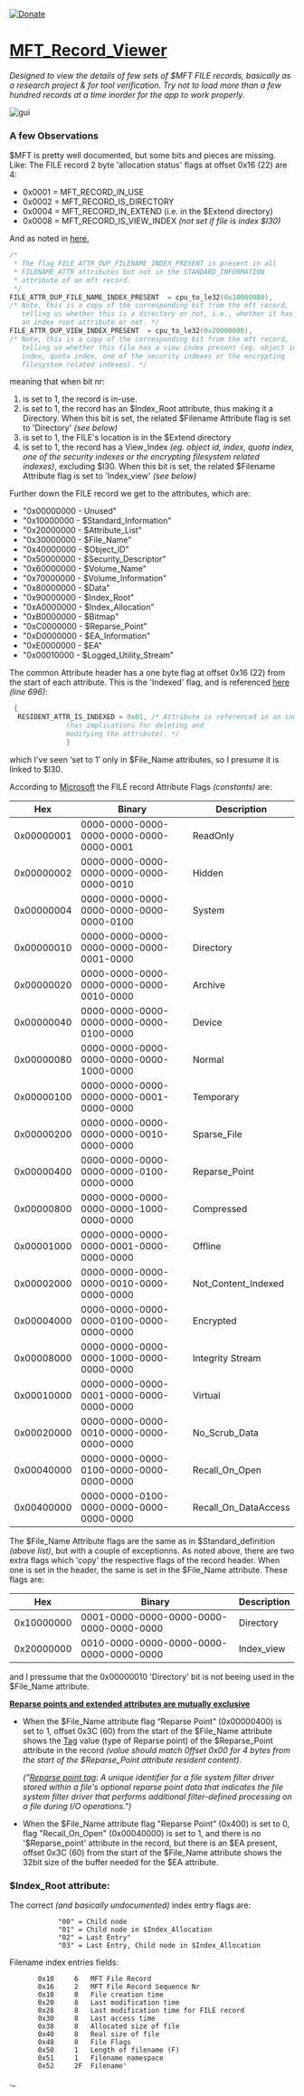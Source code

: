 [![Donate](https://img.shields.io/badge/Donate-PayPal-green.svg)](https://www.paypal.com/donate?hosted_button_id=69L3MWGCKVMA6)
# [MFT_Record_Viewer](https://github.com/kacos2000/MFT_Record_Viewer/releases/latest)

*Designed to view the details of few sets of $MFT FILE records, basically as a research project & for tool verification.
Try not to load more than a few hundred records at a time inorder for the app to work properly.*

![gui](https://raw.githubusercontent.com/kacos2000/MFT_Record_Viewer/master/i/MFTviewer.jpg)

### A few Observations

$MFT is pretty well documented, but some bits and pieces are missing. Like:
The FILE record 2 byte 'allocation status' flags at offset 0x16 (22) are 4:

  *  0x0001 = MFT_RECORD_IN_USE 
  *  0x0002 = MFT_RECORD_IS_DIRECTORY 
  *  0x0004 = MFT_RECORD_IN_EXTEND (i.e. in the $Extend directory) 
  *  0x0008 = MFT_RECORD_IS_VIEW_INDEX *(not set if file is index $I30)*
  
  And as noted in [here](https://opensource.apple.com/source/ntfs/ntfs-52/kext/ntfs_layout.h),
  ```C++
  /* 
   * The flag FILE_ATTR_DUP_FILENAME_INDEX_PRESENT is present in all 
   * FILENAME_ATTR attributes but not in the STANDARD_INFORMATION 
   * attribute of an mft record. 
   */ 
FILE_ATTR_DUP_FILE_NAME_INDEX_PRESENT  = cpu_to_le32(0x10000000), 
  /* Note, this is a copy of the corresponding bit from the mft record, 
     telling us whether this is a directory or not, i.e., whether it has 
     an index root attribute or not. */ 
  FILE_ATTR_DUP_VIEW_INDEX_PRESENT  = cpu_to_le32(0x20000000), 
  /* Note, this is a copy of the corresponding bit from the mft record, 
     telling us whether this file has a view index present (eg. object id 
     index, quota index, one of the security indexes or the encrypting 
     filesystem related indexes). */ 
```
     
meaning that when bit nr:<br> 
   1. is set to 1, the record is in-use.
   2. is set to 1, the record has an  $Index_Root attribute, thus making it a Directory. When this bit is set, the related $Filename Attribute flag is set to 'Directory' *(see below)*
   3. is set to 1, the FILE's location is in the $Extend directory
   4. is set to 1, the record has a View_Index *(eg. object id, index, quota index, one of the security indexes or the encrypting filesystem related indexes)*, excluding $I30. When this bit is set, the related $Filename Attribute flag is set to 'Index_view' *(see below)*
     
Further down the FILE record we get to the attributes, which are:

  * "0x00000000 - Unused"
  * "0x10000000 - $Standard_Information"
  * "0x20000000 - $Attribute_List"
  * "0x30000000 - $File_Name"
  * "0x40000000 - $Object_ID"
  * "0x50000000 - $Security_Descriptor"
  * "0x60000000 - $Volume_Name"
  * "0x70000000 - $Volume_Information"
  * "0x80000000 - $Data"
  * "0x90000000 - $Index_Root"
  * "0xA0000000 - $Index_Allocation"
  * "0xB0000000 - $Bitmap"
  * "0xC0000000 - $Reparse_Point"
  * "0xD0000000 - $EA_Information"
  * "0xE0000000 - $EA"
  * "0x00010000 - $Logged_Utility_Stream"

The common Attribute header has a one byte flag at offset 0x16 (22) from the start of each attribute. This is the 'Indexed' flag, and is referenced [here](https://opensource.apple.com/source/ntfs/ntfs-52/kext/ntfs_layout.h) *(line 696)*:

  ```C++
   {
    RESIDENT_ATTR_IS_INDEXED = 0x01, /* Attribute is referenced in an index
                (has implications for deleting and
                modifying the attribute). */
                }
```
which  I've seen ‘set to 1’ only in $File_Name attributes, so I presume it is linked to $I30.

According to [Microsoft](https://docs.microsoft.com/en-us/windows/win32/fileio/file-attribute-constants) the FILE record Attribute Flags *(constants)* are:

  Hex|Binary|Description
  ----------|---------------------------------------|------------------
  0x00000001|0000-0000-0000-0000-0000-0000-0000-0001|ReadOnly
  0x00000002|0000-0000-0000-0000-0000-0000-0000-0010|Hidden
  0x00000004|0000-0000-0000-0000-0000-0000-0000-0100|System
  0x00000010|0000-0000-0000-0000-0000-0000-0001-0000|Directory
  0x00000020|0000-0000-0000-0000-0000-0000-0010-0000|Archive
  0x00000040|0000-0000-0000-0000-0000-0000-0100-0000|Device
  0x00000080|0000-0000-0000-0000-0000-0000-1000-0000|Normal
  0x00000100|0000-0000-0000-0000-0000-0001-0000-0000|Temporary
  0x00000200|0000-0000-0000-0000-0000-0010-0000-0000|Sparse_File
  0x00000400|0000-0000-0000-0000-0000-0100-0000-0000|Reparse_Point
  0x00000800|0000-0000-0000-0000-0000-1000-0000-0000|Compressed
  0x00001000|0000-0000-0000-0000-0001-0000-0000-0000|Offline
  0x00002000|0000-0000-0000-0000-0010-0000-0000-0000|Not_Content_Indexed
  0x00004000|0000-0000-0000-0000-0100-0000-0000-0000|Encrypted
  0x00008000|0000-0000-0000-0000-1000-0000-0000-0000|Integrity Stream
  0x00010000|0000-0000-0000-0001-0000-0000-0000-0000|Virtual
  0x00020000|0000-0000-0000-0010-0000-0000-0000-0000|No_Scrub_Data
  0x00040000|0000-0000-0000-0100-0000-0000-0000-0000|Recall_On_Open
  0x00400000|0000-0000-0100-0000-0000-0000-0000-0000|Recall_On_DataAccess

The $File_Name Attribute flags are the same as in $Standard_definition *(above list)*, but with a couple of exceptionns. As noted above, there are two extra flags which 'copy' the respective flags of the record header. When one is set in the header, the same is set in the $File_Name attribute. These flags are:

  Hex|Binary|Description
  ----------|---------------------------------------|------------------
  0x10000000|0001-0000-0000-0000-0000-0000-0000-0000|Directory
  0x20000000|0010-0000-0000-0000-0000-0000-0000-0000|Index_view

and I pressume that the 0x00000010 'Directory' bit is not beeing used in the $File_Name attribute. 

  **[Reparse points and extended attributes are mutually exclusive](https://docs.microsoft.com/en-us/windows/win32/fileio/reparse-points?redirectedfrom=MSDN)**
  - When the $File_Name attribute flag “Reparse Point” (0x00000400) is set to 1, offset 0x3C (60) from the start of the $File_Name attribute shows the [Tag](https://docs.microsoft.com/en-us/openspecs/windows_protocols/ms-fscc/c8e77b37-3909-4fe6-a4ea-2b9d423b1ee4) value (type of Reparse point) of the $Reparse_Point attribute in the record *(value should match 0ffset 0x00 for 4 bytes from the start of the $Reparse_Point attribute resident content)*.

     *("[Reparse point tag](https://docs.microsoft.com/en-us/windows/win32/fileio/reparse-points):  A unique identifier for a file system filter driver stored within a file's optional reparse point data that indicates the file system filter driver that performs additional filter-defined processing on a file during I/O operations.")*

  - When the $File_Name attribute flag "Reparse Point” (0x400) is set to 0, flag "Recall_On_Open" (0x00040000) is set to 1, and there is no '$Reparse_point' attribute in the record, but there is an $EA present, offset 0x3C (60) from the start of the $File_Name attribute shows the 32bit size of the buffer needed for the $EA attribute.

### $Index_Root attribute:
The correct *(and basically undocumented)* index entry flags are:
 ```
             "00" = Child node
             "01" = Child node in $Index_Allocation
             "02" = Last Entry"
             "03" = Last Entry, Child node in $Index_Allocation
```
Filename index entries fields:
```
       0x10 	6 	MFT File Record 
       0x16 	2 	MFT File Record Sequence Nr
       0x18 	8 	File creation time
       0x20 	8 	Last modification time
       0x28 	8 	Last modification time for FILE record
       0x30 	8 	Last access time
       0x38 	8 	Allocated size of file
       0x40 	8 	Real size of file
       0x48 	8 	File Flags
       0x50 	1 	Length of filename (F)
       0x51 	1 	Filename namespace
       0x52 	2F 	Filename'
```
._

